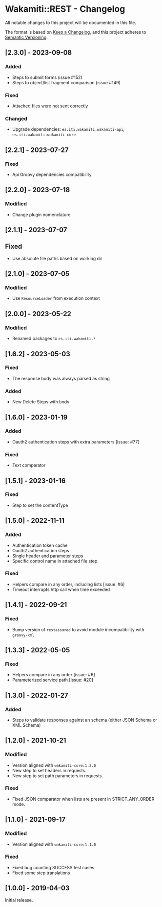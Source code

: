 # Wakamiti::REST - Changelog

All notable changes to this project will be documented in this file.

The format is based on [Keep a Changelog][1],
and this project adheres to [Semantic Versioning][2].

## [2.3.0] - 2023-09-08

### Added
- Steps to submit forms (issue #152)
- Steps to object/list fragment comparison (issue #149)

### Fixed
- Attached files were not sent correctly

### Changed
- Upgrade dependencies: `es.iti.wakamiti:wakamiti-api`, `es.iti.wakamiti:wakamiti-core`

## [2.2.1] - 2023-07-27

### Fixed

- Api Groovy dependencies compatibility


## [2.2.0] - 2023-07-18

### Modified

- Change plugin nomenclature



## [2.1.1] - 2023-07-07

## Fixed

- Use absolute file paths based on working dir

## [2.1.0] - 2023-07-05

### Modified

- Use `ResourceLoader` from execution context

## [2.0.0] - 2023-05-22

### Modified

- Renamed packages to ```es.iti.wakamiti.*```

## [1.6.2] - 2023-05-03

### Fixed

- The response body was always parsed as string

### Added

- New Delete Steps with body

## [1.6.0] - 2023-01-19

### Added

- Oauth2 authentication steps with extra parameters [issue: #77]

### Fixed

- Text comparator

## [1.5.1] - 2023-01-16

### Fixed

- Step to set the contentType

## [1.5.0] - 2022-11-11

### Added

- Authentication token cache
- Oauth2 authentication steps
- Single header and parameter steps
- Specific control name in attached file step

### Fixed

- Helpers compare in any order, including lists [issue: #6]
- Timeout interrupts http call when time exceeded

## [1.4.1] - 2022-09-21

### Fixed

- Bump version of `restassured` to avoid module incompatibility with `groovy-xml`

## [1.3.3] - 2022-05-05

### Fixed

- Helpers compare in any order [issue: #6]
- Parameterized service path [issue: #20]

## [1.3.0] - 2022-01-27

### Added

- Steps to validate responses against an schema (either JSON Schema or XML Schema)

## [1.2.0] - 2021-10-21

### Modified

- Version aligned with `wakamiti-core:1.2.0`
- New step to set headers in requests.
- New step to set path parameters in requests.

### Fixed

- Fixed JSON comparator when lists are present in STRICT_ANY_ORDER mode.

## [1.1.0] - 2021-09-17

### Modified

- Version aligned with `wakamiti-core:1.1.0`

### Fixed

- Fixed bug counting SUCCESS test cases
- Fixed some step translations

## [1.0.0] - 2019-04-03

Initial release.  


[1]: <https://keepachangelog.com>
[2]: <https://semver.org>
